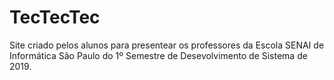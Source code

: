 # TecTecTec
Site criado pelos alunos para presentear os professores da Escola SENAI de Informática São Paulo do 1º Semestre de Desevolvimento de Sistema de 2019.
